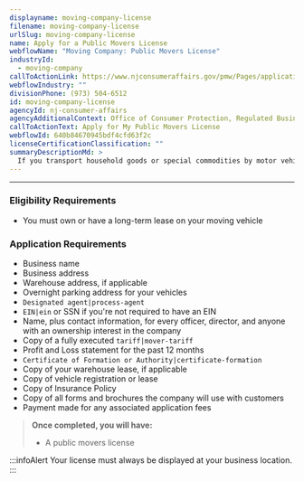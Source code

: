 ```yaml
---
displayname: moving-company-license
filename: moving-company-license
urlSlug: moving-company-license
name: Apply for a Public Movers License
webflowName: "Moving Company: Public Movers License"
industryId:
  - moving-company
callToActionLink: https://www.njconsumeraffairs.gov/pmw/Pages/applications.aspx
webflowIndustry: ""
divisionPhone: (973) 504-6512
id: moving-company-license
agencyId: nj-consumer-affairs
agencyAdditionalContext: Office of Consumer Protection, Regulated Business Section, Public Movers and Warehousemen
callToActionText: Apply for My Public Movers License
webflowId: 640b84670945bdf4cfd63f2c
licenseCertificationClassification: ""
summaryDescriptionMd: >
  If you transport household goods or special commodities by motor vehicle for compensation within New Jersey you need a public movers license.
---
```


---

### Eligibility Requirements

- You must own or have a long-term lease on your moving vehicle

### Application Requirements

- Business name
- Business address
- Warehouse address, if applicable
- Overnight parking address for your vehicles
- `Designated agent|process-agent`
- `EIN|ein` or SSN if you're not required to have an EIN
- Name, plus contact information, for every officer, director, and anyone with an ownership interest in the company
- Copy of a fully executed `tariff|mover-tariff`
- Profit and Loss statement for the past 12 months
- `Certificate of Formation or Authority|certificate-formation`
- Copy of your warehouse lease, if applicable
- Copy of vehicle registration or lease
- Copy of Insurance Policy
- Copy of all forms and brochures the company will use with customers
- Payment made for any associated application fees

> **Once completed, you will have:**
>
> - A public movers license

:::infoAlert
Your license must always be displayed at your business location.
:::
